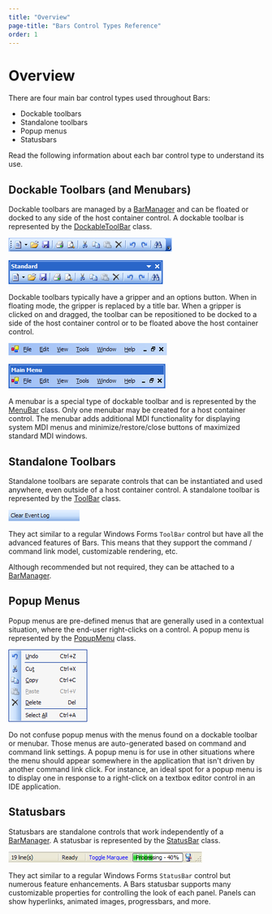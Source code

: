 ```yaml
---
title: "Overview"
page-title: "Bars Control Types Reference"
order: 1
---
```

# Overview

There are four main bar control types used throughout Bars:

- Dockable toolbars
- Standalone toolbars
- Popup menus
- Statusbars

Read the following information about each bar control type to understand its use.

## Dockable Toolbars (and Menubars)

Dockable toolbars are managed by a [BarManager](xref:@ActiproUIRoot.Controls.Bars.BarManager) and can be floated or docked to any side of the host container control.  A dockable toolbar is represented by the [DockableToolBar](xref:@ActiproUIRoot.Controls.Bars.DockableToolBar) class.

![Screenshot](../images/bar-dockable-toolbar-docked.gif)

![Screenshot](../images/bar-dockable-toolbar-undocked.gif)

Dockable toolbars typically have a gripper and an options button.  When in floating mode, the gripper is replaced by a title bar.  When a gripper is clicked on and dragged, the toolbar can be repositioned to be docked to a side of the host container control or to be floated above the host container control.

![Screenshot](../images/bar-menu-bar-docked.gif)

![Screenshot](../images/bar-menu-bar-undocked.gif)

A menubar is a special type of dockable toolbar and is represented by the [MenuBar](xref:@ActiproUIRoot.Controls.Bars.MenuBar) class.  Only one menubar may be created for a host container control.  The menubar adds additional MDI functionality for displaying system MDI menus and minimize/restore/close buttons of maximized standard MDI windows.

## Standalone Toolbars

Standalone toolbars are separate controls that can be instantiated and used anywhere, even outside of a host container control.  A standalone toolbar is represented by the [ToolBar](xref:@ActiproUIRoot.Controls.Bars.ToolBar) class.

![Screenshot](../images/bar-standalone-toolbar.gif)

They act similar to a regular Windows Forms `ToolBar` control but have all the advanced features of Bars.  This means that they support the command / command link model, customizable rendering, etc.

Although recommended but not required, they can be attached to a [BarManager](xref:@ActiproUIRoot.Controls.Bars.BarManager).

## Popup Menus

Popup menus are pre-defined menus that are generally used in a contextual situation, where the end-user right-clicks on a control.  A popup menu is represented by the [PopupMenu](xref:@ActiproUIRoot.Controls.Bars.PopupMenu) class.

![Screenshot](../images/bar-popup-menu.png)

Do not confuse popup menus with the menus found on a dockable toolbar or menubar.  Those menus are auto-generated based on command and command link settings.  A popup menu is for use in other situations where the menu should appear somewhere in the application that isn't driven by another command link click.  For instance, an ideal spot for a popup menu is to display one in response to a right-click on a textbox editor control in an IDE application.

## Statusbars

Statusbars are standalone controls that work independently of a [BarManager](xref:@ActiproUIRoot.Controls.Bars.BarManager).  A statusbar is represented by the [StatusBar](xref:@ActiproUIRoot.Controls.Bars.StatusBar) class.

![Screenshot](../images/bar-status-bar.gif)

They act similar to a regular Windows Forms `StatusBar` control but numerous feature enhancements.  A Bars statusbar supports many customizable properties for controlling the look of each panel.  Panels can show hyperlinks, animated images, progressbars, and more.
